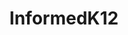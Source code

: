 ---
title: InformedK12
description: Easy-to-use workflow automation solution that helps school district administrators digitize forms, automate processes and track approvals.
link: https://www.informedk12.com/careers
image: "/assets/img/sponsor/informedk12.png"
---